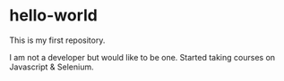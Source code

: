 # hello-world
This is my first repository.

I am not a developer but would like to be one. Started taking courses on Javascript & Selenium.

